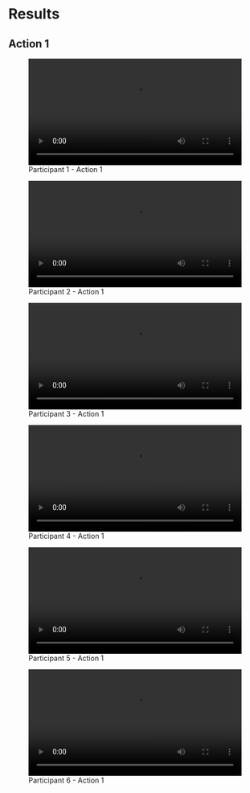 
# Results

## Action 1
<figure class="large">
    <div class="myvideo">
       <video  style="display:block; width:100%; height:auto;" autoplay controls loop="loop">
           <source src="videos/P1A1.mp4" type="video/mp4" />
       </video>
    </div>
<figcaption>Participant 1 -  Action 1</figcaption>
</figure>

<figure class="large">
    <div class="myvideo">
       <video  style="display:block; width:100%; height:auto;" autoplay controls loop="loop">
           <source src="videos/P1A2.mp4" type="video/mp4" />
       </video>
    </div>
<figcaption>Participant 2 -  Action 1</figcaption>
</figure>

<figure class="large">
    <div class="myvideo">
       <video  style="display:block; width:100%; height:auto;" autoplay controls loop="loop">
           <source src="videos/P1A3.mp4" type="video/mp4" />
       </video>
    </div>
<figcaption>Participant 3 -  Action 1</figcaption>
</figure>

<figure class="large">
    <div class="myvideo">
       <video  style="display:block; width:100%; height:auto;" autoplay controls loop="loop">
           <source src="videos/P4A1.mp4" type="video/mp4" />
       </video>
    </div>
<figcaption>Participant 4 -  Action 1</figcaption>
</figure>

<figure class="large">
    <div class="myvideo">
       <video  style="display:block; width:100%; height:auto;" autoplay controls loop="loop">
           <source src="videos/P5A1.mp4" type="video/mp4" />
       </video>
    </div>
<figcaption>Participant 5 -  Action 1</figcaption>
</figure>

<figure class="large">
    <div class="myvideo">
       <video  style="display:block; width:100%; height:auto;" autoplay controls loop="loop">
           <source src="videos/P6A1.mp4" type="video/mp4" />
       </video>
    </div>
<figcaption>Participant 6 -  Action 1</figcaption>
</figure>




